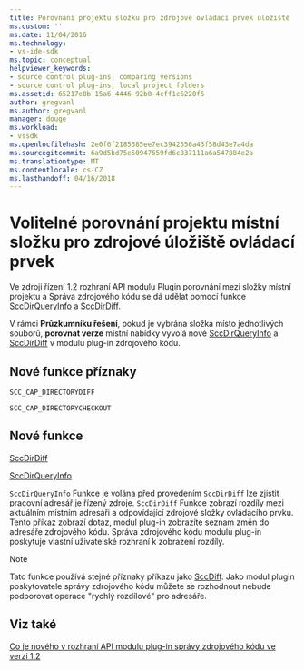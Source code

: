 ```yaml
---
title: Porovnání projektu složku pro zdrojové ovládací prvek úložiště | Microsoft Docs
ms.custom: ''
ms.date: 11/04/2016
ms.technology:
- vs-ide-sdk
ms.topic: conceptual
helpviewer_keywords:
- source control plug-ins, comparing versions
- source control plug-ins, local project folders
ms.assetid: 65217e8b-15a6-4446-92b0-4cff1c6220f5
author: gregvanl
ms.author: gregvanl
manager: douge
ms.workload:
- vssdk
ms.openlocfilehash: 2e0f6f2185385ee7ec3942556a43f58d43e7a4da
ms.sourcegitcommit: 6a9d5bd75e50947659fd6c837111a6a547884e2a
ms.translationtype: MT
ms.contentlocale: cs-CZ
ms.lasthandoff: 04/16/2018
---
```

# <a name="optional-comparison-of-local-project-folder-to-source-control-store"></a>Volitelné porovnání projektu místní složku pro zdrojové úložiště ovládací prvek
Ve zdroji řízení 1.2 rozhraní API modulu Plugin porovnání mezi složky místní projektu a Správa zdrojového kódu se dá udělat pomocí funkce [SccDirQueryInfo](../../extensibility/sccdirqueryinfo-function.md) a [SccDirDiff](../../extensibility/sccdirdiff-function.md).  
  
 V rámci **Průzkumníku řešení**, pokud je vybrána složka místo jednotlivých souborů, **porovnat verze** místní nabídky vyvolá nové [SccDirQueryInfo](../../extensibility/sccdirqueryinfo-function.md) a [ SccDirDiff](../../extensibility/sccdirdiff-function.md) v modulu plug-in zdrojového kódu.  
  
## <a name="new-capability-flags"></a>Nové funkce příznaky  
 `SCC_CAP_DIRECTORYDIFF`  
  
 `SCC_CAP_DIRECTORYCHECKOUT`  
  
## <a name="new-functions"></a>Nové funkce  
 [SccDirDiff](../../extensibility/sccdirdiff-function.md)  
  
 [SccDirQueryInfo](../../extensibility/sccdirqueryinfo-function.md)  
  
 `SccDirQueryInfo` Funkce je volána před provedením `SccDirDiff` lze zjistit pracovní adresář je řízený zdroje. `SccDirDiff` Funkce zobrazí rozdíly mezi aktuálním místním adresáři a odpovídající zdrojové složky ovládacího prvku. Tento příkaz zobrazí dotaz, modul plug-in zobrazíte seznam změn do adresáře zdrojového kódu. Správa zdrojového kódu modulu plug-in poskytuje vlastní uživatelské rozhraní k zobrazení rozdíly.  
  
> [!NOTE]
>  Tato funkce používá stejné příznaky příkazu jako [SccDiff](../../extensibility/sccdiff-function.md). Jako modul plugin poskytovatele správy zdrojového kódu můžete se rozhodnout nebude podporovat operace "rychlý rozdílové" pro adresáře.  
  
## <a name="see-also"></a>Viz také  
 [Co je nového v rozhraní API modulu plug-in správy zdrojového kódu ve verzi 1.2](../../extensibility/internals/what-s-new-in-the-source-control-plug-in-api-version-1-2.md)